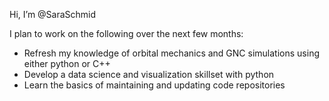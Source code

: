 Hi, I’m @SaraSchmid

I plan to work on the following over the next few months:
- Refresh my knowledge of orbital mechanics and GNC simulations using either python or C++
- Develop a data science and visualization skillset with python
- Learn the basics of maintaining and updating code repositories

<!---
SaraSchmid/SaraSchmid is a ✨ special ✨ repository because its `README.md` (this file) appears on your GitHub profile.
You can click the Preview link to take a look at your changes.
--->
